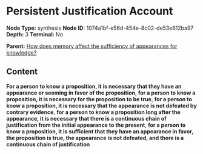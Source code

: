 # Persistent Justification Account

**Node Type:** synthesis
**Node ID:** 1074a1bf-e56d-454e-8c02-de53e612ba97
**Depth:** 3
**Terminal:** No

**Parent:** [How does memory affect the sufficiency of appearances for knowledge?](how-does-memory-affect-the-sufficiency-of-appearances-for-knowledge.md)

## Content

**For a person to know a proposition, it is necessary that they have an appearance or seeming in favor of the proposition**, **for a person to know a proposition, it is necessary for the proposition to be true**, **for a person to know a proposition, it is necessary that the appearance is not defeated by contrary evidence**, **for a person to know a proposition long after the appearance, it is necessary that there is a continuous chain of justification from the initial appearance to the present**, **for a person to know a proposition, it is sufficient that they have an appearance in favor, the proposition is true, the appearance is not defeated, and there is a continuous chain of justification**
